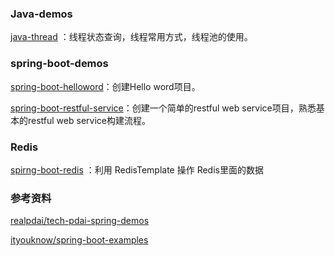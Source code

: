 ### Java-demos

 [java-thread](java-thread) ：线程状态查询，线程常用方式，线程池的使用。



### spring-boot-demos

[spring-boot-helloword](./spring-boot-helloword)：创建Hello word项目。

[spring-boot-restful-service](./spring-boot-restful-service)：创建一个简单的restful web service项目，熟悉基本的restful web service构建流程。



### Redis

 [spirng-boot-redis](spirng-boot-redis) ：利用 RedisTemplate 操作 Redis里面的数据





### 参考资料

[realpdai/tech-pdai-spring-demos](https://github.com/realpdai/tech-pdai-spring-demos)

[ityouknow/spring-boot-examples](https://github.com/ityouknow/spring-boot-examples)

